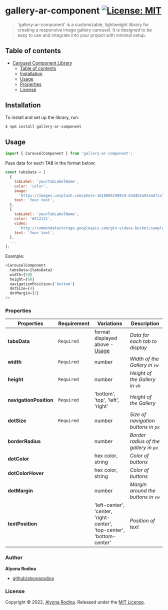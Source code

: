 # gallery-ar-component [![License: MIT](https://img.shields.io/badge/License-MIT-green.svg)](https://opensource.org/licenses/MIT)

> 'gallery-ar-component' is a customizable, lightweight library for creating a responsive image gallery carousel. It is designed to be easy to use and integrate into your project with minimal setup.

## Table of contents

- [Carousel Component Library](#project-name)
  - [Table of contents](#table-of-contents)
  - [Installation](#installation)
  - [Usage](#usage)
  - [Properties](#properties)
  - [License](#license)

## Installation

To install and set up the library, run:

```sh
$ npm install gallery-ar-component
```

## Usage

```js
import { CarouselComponent } from 'gallery-ar-component';
```

Pass data for each TAB in the format below:

```js
const tabsData = [
  {
    tabLabel: 'yourTabLabelName',
    color: 'color',
    image:
      'https://images.unsplash.com/photo-1618005198919-d3d4b5a92ead?ixlib=rb-4.0.3&ixid=MnwxMjA3fDB8MHxwaG90by1wYWdlfHx8fGVufDB8fHx8&auto=format&fit=crop&w=1674&q=80',
    text: 'Your text',
  },
  {
    tabLabel: 'yourTabLabelName',
    color: '#212121',
    video:
      'http://commondatastorage.googleapis.com/gtv-videos-bucket/sample/BigBuckBunny.mp4',
    text: 'Your text',
  },
  ...
];
```

Example:

```js
<CarouselComponent
  tabsData={tabsData}
  width={50}
  height={60}
  navigationPosition={'bottom'}
  dotSize={4}
  dotMargin={1}
/>
```

### Properties

| Properties             | Requirement | Variations                                                            | Description                            |
| ---------------------- | ----------- | --------------------------------------------------------------------- | -------------------------------------- |
| **tabsData**           | `Required`  | format displayed above - [Usage](#usage)                              | _Data for each tab to display_         |
| **width**              | `Required`  | number                                                                | _Width of the Gallery in `vw`_         |
| **height**             | `Required`  | number                                                                | _Height of the Gallery in `vh`_        |
| **navigationPosition** | `Required`  | 'bottom', 'top', 'left', 'right'                                      | _Height of the Gallery_                |
| **dotSize**            | `Required`  | number                                                                | _Size of navigation buttons in `px`_   |
| **borderRadius**       |             | number                                                                | _Border radius of the gallery in `px`_ |
| **dotColor**           |             | hex color, string                                                     | _Color of buttons_                     |
| **dotColorHover**      |             | hex color, string                                                     | _Color of buttons_                     |
| **dotMargin**          |             | number                                                                | _Margin around the buttons in `vw`_    |
| **textPosition**       |             | 'left-center', 'center, 'right-center', 'top-center', 'bottom-center' | _Position of text_                     |

### Author

**Alyona Rodina**

- [github/alyonarodina](https://github.com/talrodin)

### License

Copyright © 2022, [Alyona Rodina](https://github.com/TalRodin).
Released under the [MIT License](LICENSE).
